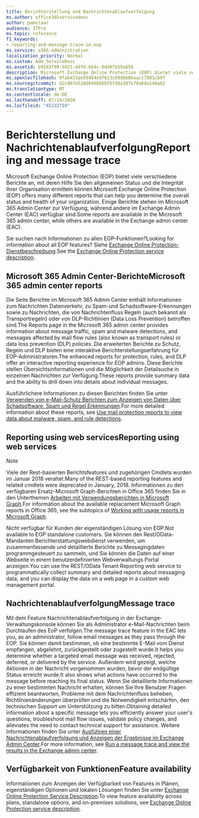 ```yaml
---
title: Berichterstellung und Nachrichtenablaufverfolgung
ms.author: office365servicedesc
author: pamelaar
audience: ITPro
ms.topic: reference
f1_keywords:
- reporting-and-message-trace-in-eop
ms.service: o365-administration
localization_priority: Normal
ms.custom: Adm_ServiceDesc
ms.assetid: b9263f99-5921-44fd-bb4c-0d487b59a656
description: Microsoft Exchange Online Protection (EOP) bietet viele verschiedene Berichte an, mit deren Hilfe Sie den allgemeinen Status und die Integrität Ihrer Organisation ermitteln können. Einige Berichte stehen im Microsoft 365 Admin Center zur Verfügung, während andere im Exchange Admin Center (EAC) verfügbar sind.
ms.openlocfilehash: 0fab453ae50454e9f613c0996b8baacc7081cb97
ms.sourcegitcommit: d2cd67e52dd646b68bfbfd8a387e70a6da140a62
ms.translationtype: MT
ms.contentlocale: de-DE
ms.lasthandoff: 07/14/2020
ms.locfileid: "45132759"
---
```

# <a name="reporting-and-message-trace"></a><span data-ttu-id="b6aec-104">Berichterstellung und Nachrichtenablaufverfolgung</span><span class="sxs-lookup"><span data-stu-id="b6aec-104">Reporting and message trace</span></span>

<span data-ttu-id="b6aec-105">Microsoft Exchange Online Protection (EOP) bietet viele verschiedene Berichte an, mit deren Hilfe Sie den allgemeinen Status und die Integrität Ihrer Organisation ermitteln können.</span><span class="sxs-lookup"><span data-stu-id="b6aec-105">Microsoft Exchange Online Protection (EOP) offers many different reports that can help you determine the overall status and health of your organization.</span></span> <span data-ttu-id="b6aec-106">Einige Berichte stehen im Microsoft 365 Admin Center zur Verfügung, während andere im Exchange Admin Center (EAC) verfügbar sind.</span><span class="sxs-lookup"><span data-stu-id="b6aec-106">Some reports are available in the Microsoft 365 admin center, while others are available in the Exchange admin center (EAC).</span></span>

<span data-ttu-id="b6aec-107">Sie suchen nach Informationen zu allen EOP-Funktionen?</span><span class="sxs-lookup"><span data-stu-id="b6aec-107">Looking for information about all EOP features?</span></span> <span data-ttu-id="b6aec-108">Siehe [Exchange Online Protection-Dienstbeschreibung](exchange-online-protection-service-description.md).</span><span class="sxs-lookup"><span data-stu-id="b6aec-108">See the [Exchange Online Protection service description](exchange-online-protection-service-description.md).</span></span>

## <a name="microsoft-365-admin-center-reports"></a><span data-ttu-id="b6aec-109">Microsoft 365 Admin Center-Berichte</span><span class="sxs-lookup"><span data-stu-id="b6aec-109">Microsoft 365 admin center reports</span></span>

<span data-ttu-id="b6aec-110">Die Seite Berichte im Microsoft 365 Admin Center enthält Informationen zum Nachrichten Datenverkehr, zu Spam-und Schadsoftware-Erkennungen sowie zu Nachrichten, die von Nachrichtenfluss Regeln (auch bekannt als Transportregeln) oder von DLP-Richtlinien (Data Loss Prevention) betroffen sind.</span><span class="sxs-lookup"><span data-stu-id="b6aec-110">The Reports page in the Microsoft 365 admin center provides information about message traffic, spam and malware detections, and messages affected by mail flow rules (also known as transport rules) or data loss prevention (DLP) policies.</span></span> <span data-ttu-id="b6aec-111">Die erweiterten Berichte zu Schutz, Regeln und DLP bieten eine interaktive Berichterstellungserfahrung für EOP-Administratoren.</span><span class="sxs-lookup"><span data-stu-id="b6aec-111">The enhanced reports for protection, rules, and DLP offer an interactive reporting experience for EOP admins.</span></span> <span data-ttu-id="b6aec-112">Diese Berichte stellen Übersichtsinformationen und die Möglichkeit der Detailsuche in einzelnen Nachrichten zur Verfügung.</span><span class="sxs-lookup"><span data-stu-id="b6aec-112">These reports provide summary data and the ability to drill down into details about individual messages.</span></span>

<span data-ttu-id="b6aec-113">Ausführlichere Informationen zu diesen Berichten finden Sie unter [Verwenden von e-Mail-Schutz Berichten zum Anzeigen von Daten über Schadsoftware, Spam und Regel Erkennungen](https://docs.microsoft.com/exchange/monitoring/use-mail-protection-reports).</span><span class="sxs-lookup"><span data-stu-id="b6aec-113">For more detailed information about these reports, see [Use mail protection reports to view data about malware, spam, and rule detections](https://docs.microsoft.com/exchange/monitoring/use-mail-protection-reports).</span></span>

## <a name="reporting-using-web-services"></a><span data-ttu-id="b6aec-114">Reporting using web services</span><span class="sxs-lookup"><span data-stu-id="b6aec-114">Reporting using web services</span></span>

> [!NOTE]
> <span data-ttu-id="b6aec-115">Viele der Rest-basierten Berichtsfeatures und zugehörigen Cmdlets wurden im Januar 2018 veraltet.</span><span class="sxs-lookup"><span data-stu-id="b6aec-115">Many of the REST-based reporting features and related cmdlets were deprecated in January, 2018.</span></span> <span data-ttu-id="b6aec-116">Informationen zu den verfügbaren Ersatz-Microsoft Graph-Berichten in Office 365 finden Sie in den Unterthemen [Arbeiten mit Verwendungsberichten in Microsoft Graph](https://go.microsoft.com/fwlink/p/?LinkID=865135).</span><span class="sxs-lookup"><span data-stu-id="b6aec-116">For information about the available replacement Microsoft Graph reports in Office 365, see the subtopics of [Working with usage reports in Microsoft Graph](https://go.microsoft.com/fwlink/p/?LinkID=865135).</span></span>

<span data-ttu-id="b6aec-117">Nicht verfügbar für Kunden der eigenständigen Lösung von EOP.</span><span class="sxs-lookup"><span data-stu-id="b6aec-117">Not available to EOP standalone customers.</span></span> <span data-ttu-id="b6aec-118">Sie können den Rest/OData-Mandanten Berichterstattungswebdienst verwenden, um zusammenfassende und detaillierte Berichte zu Messagingdaten programmgesteuert zu sammeln, und Sie können die Daten auf einer Webseite in einem benutzerdefinierten Webverwaltungs Portal anzeigen.</span><span class="sxs-lookup"><span data-stu-id="b6aec-118">You can use the REST/OData Tenant Reporting web service to programmatically collect summary and detailed reports about messaging data, and you can display the data on a web page in a custom web management portal.</span></span>

## <a name="message-trace"></a><span data-ttu-id="b6aec-119">Nachrichtenablaufverfolgung</span><span class="sxs-lookup"><span data-stu-id="b6aec-119">Message trace</span></span>

<span data-ttu-id="b6aec-120">Mit dem Feature Nachrichtenablaufverfolgung in der Exchange-Verwaltungskonsole können Sie als Administrator e-Mail-Nachrichten beim Durchlaufen des EoP verfolgen.</span><span class="sxs-lookup"><span data-stu-id="b6aec-120">The message trace feature in the EAC lets you, as an administrator, follow email messages as they pass through the EOP.</span></span> <span data-ttu-id="b6aec-121">Sie können damit bestimmen, ob eine bestimmte E-Mail vom Dienst empfangen, abgelehnt, zurückgestellt oder zugestellt wurde.</span><span class="sxs-lookup"><span data-stu-id="b6aec-121">It helps you determine whether a targeted email message was received, rejected, deferred, or delivered by the service.</span></span> <span data-ttu-id="b6aec-122">Außerdem wird gezeigt, welche Aktionen in der Nachricht vorgenommen wurden, bevor der endgültige Status erreicht wurde.</span><span class="sxs-lookup"><span data-stu-id="b6aec-122">It also shows what actions have occurred to the message before reaching its final status.</span></span> <span data-ttu-id="b6aec-123">Wenn Sie detaillierte Informationen zu einer bestimmten Nachricht erhalten, können Sie Ihre Benutzer Fragen effizient beantworten, Probleme mit dem Nachrichtenfluss beheben, Richtlinienänderungen überprüfen und die Notwendigkeit entschärfen, den technischen Support um Unterstützung zu bitten.</span><span class="sxs-lookup"><span data-stu-id="b6aec-123">Obtaining detailed information about a specific message lets you efficiently answer your user's questions, troubleshoot mail flow issues, validate policy changes, and alleviates the need to contact technical support for assistance.</span></span> <span data-ttu-id="b6aec-124">Weitere Informationen finden Sie unter [Ausführen einer Nachrichtenablaufverfolgung und Anzeigen der Ergebnisse im Exchange Admin Center](https://docs.microsoft.com/exchange/monitoring/trace-an-email-message/run-a-message-trace-and-view-results).</span><span class="sxs-lookup"><span data-stu-id="b6aec-124">For more information, see [Run a message trace and view the results in the Exchange admin center](https://docs.microsoft.com/exchange/monitoring/trace-an-email-message/run-a-message-trace-and-view-results).</span></span>

## <a name="feature-availability"></a><span data-ttu-id="b6aec-125">Verfügbarkeit von Funktionen</span><span class="sxs-lookup"><span data-stu-id="b6aec-125">Feature availability</span></span>

<span data-ttu-id="b6aec-126">Informationen zum Anzeigen der Verfügbarkeit von Features in Plänen, eigenständigen Optionen und lokalen Lösungen finden Sie unter [Exchange Online Protection Service Description](exchange-online-protection-service-description.md).</span><span class="sxs-lookup"><span data-stu-id="b6aec-126">To view feature availability across plans, standalone options, and on-premises solutions, see [Exchange Online Protection service description](exchange-online-protection-service-description.md).</span></span>
